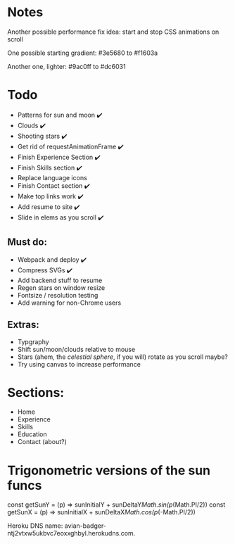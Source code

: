 # Notes

Another possible performance fix idea: start and stop CSS animations on scroll

One possible starting gradient:
#3e5680 to #f1603a

Another one, lighter:
#9ac0ff to #dc6031

# Todo

* Patterns for sun and moon ✔️
* Clouds ✔️
* Shooting stars ✔️
* Get rid of requestAnimationFrame ✔️
* Finish Experience Section ✔️
* Finish Skills section ✔️
* Replace language icons
* Finish Contact section ✔️
* Make top links work ✔️
* Add resume to site ✔️
* Slide in elems as you scroll ✔️

## Must do:
* Webpack and deploy ✔️
* Compress SVGs ✔️
* Add backend stuff to resume
* Regen stars on window resize
* Fontsize / resolution testing
* Add warning for non-Chrome users

## Extras:
* Typgraphy
* Shift sun/moon/clouds relative to mouse
* Stars (ahem, the *celestial sphere*, if you will) rotate as you scroll maybe?
* Try using canvas to increase performance

# Sections:

- Home
- Experience
- Skills
- Education
- Contact (about?)

# Trigonometric versions of the sun funcs

const getSunY = (p) => sunInitialY + sunDeltaY*Math.sin(p*(Math.PI/2))
const getSunX = (p) => sunInitialX + sunDeltaX*Math.cos(p*(-Math.PI/2))

Heroku DNS name:  avian-badger-ntj2vtxw5ukbvc7eoxxghbyl.herokudns.com.